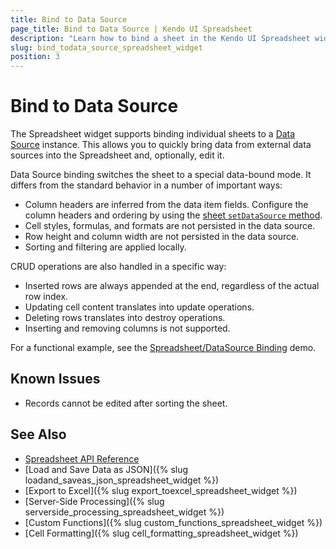 ```yaml
---
title: Bind to Data Source
page_title: Bind to Data Source | Kendo UI Spreadsheet
description: "Learn how to bind a sheet in the Kendo UI Spreadsheet widget to a Data Source."
slug: bind_todata_source_spreadsheet_widget
position: 3
---
```


# Bind to Data Source

The Spreadsheet widget supports binding individual sheets to a [Data Source](/framework/datasource/overview) instance. This allows you to quickly bring data from external data sources into the Spreadsheet and, optionally, edit it.

Data Source binding switches the sheet to a special data-bound mode. It differs from the standard behavior in a number of important ways:

* Column headers are inferred from the data item fields. Configure the column headers and ordering by using the [sheet `setDataSource` method](/api/javascript/spreadsheet/sheet#methods-setDataSource).
* Cell styles, formulas, and formats are not persisted in the data source.
* Row height and column width are not persisted in the data source.
* Sorting and filtering are applied locally.

CRUD operations are also handled in a specific way:

* Inserted rows are always appended at the end, regardless of the actual row index.
* Updating cell content translates into update operations.
* Deleting rows translates into destroy operations.
* Inserting and removing columns is not supported.

For a functional example, see the [Spreadsheet/DataSource Binding](http://demos.telerik.com/kendo-ui/spreadsheet/datasource) demo.

## Known Issues

* Records cannot be edited after sorting the sheet.

## See Also

* [Spreadsheet API Reference](/api/javascript/ui/spreadsheet)
* [Load and Save Data as JSON]({% slug loadand_saveas_json_spreadsheet_widget %})
* [Export to Excel]({% slug export_toexcel_spreadsheet_widget %})
* [Server-Side Processing]({% slug serverside_processing_spreadsheet_widget %})
* [Custom Functions]({% slug custom_functions_spreadsheet_widget %})
* [Cell Formatting]({% slug cell_formatting_spreadsheet_widget %})
